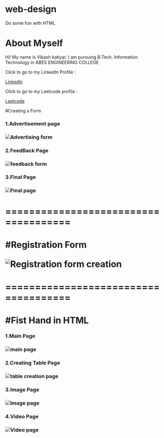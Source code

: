 # web-design
Do some fun with HTML

<!DOCTYPE html>
<html>
<head>
	
</head>
<body>
<h1>About Myself</h1>
<p>Hi! My name is Vikash katiyar. I am pursuing B.Tech. Information Technology in ABES ENGINEERING COLLEGE</p>

<p> Click to go to my LinkedIn Profile : </p>
<a href="https://www.linkedin.com/in/vikash-katiyar-6b44a8210/">
	LinkedIn
</a>
<p> Click to go to my Leetcode profile : </p>
<a href=https://leetcode.com/code_only/>
	Leetcode
</a>


</body>
</html>



#Creating a Form

<h3>1.Advertisement page<h3>


![Advertising form](https://user-images.githubusercontent.com/89769715/202766446-e6ca5926-5314-4b14-a0ec-991738251fdb.jpg)




<h3>2.FeedBack Page<h3>


![feedback form](https://user-images.githubusercontent.com/89769715/202766498-b09dd20b-e21c-4cda-8499-454fdb1e16b3.jpg)




<h3>3.Final Page<h3>


![Final page](https://user-images.githubusercontent.com/89769715/202766554-3923a73b-6598-41ad-bd96-fb64fda6ef4a.jpg)


	

<h1>=====================================<h1>
#Registration Form

![Registration form creation](https://user-images.githubusercontent.com/89769715/202767105-6a6c7233-9fbc-4159-a46b-63826cd0f8dc.jpg)


	
	
<h1>=====================================<h1>
#Fist Hand in HTML

	
<h3>1.Main Page<h3>
	
	
![main page](https://user-images.githubusercontent.com/89769715/202768465-8f543198-46a3-45cd-a94a-424d2bab2f0a.jpg)
	
	
<h3> 2.Creating Table Page<h3>
	

![table creation page](https://user-images.githubusercontent.com/89769715/202768589-f4845258-58cd-46b2-802a-7a5b63a01cc7.jpg)
	
	
	
<h3> 3.Image Page<h3>
	
	
	
![Image page](https://user-images.githubusercontent.com/89769715/202768729-6d542e41-a38d-4964-b066-74bef4eb87e0.jpg)
	
	
	
<h3> 4.Video Page<h3>
	
	

![Video page](https://user-images.githubusercontent.com/89769715/202768838-945d9930-9ba9-4288-8348-c96bc3531427.jpg)

	
